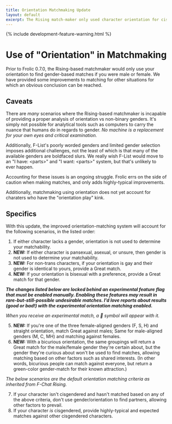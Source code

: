 ```yaml
---
title: Orientation Matchmaking Update
layout: default
excerpt: The Rising match-maker only used character orientation for cis-gendered characters.
---
```

{% include development-feature-warning.html %}

# Use of "Orientation" in Matchmaking
Prior to Frolic 0.7.0, the Rising-based matchmaker would only use your orientation to find gender-based matches if you were male or female. We have provided some improvements to matching for other situations for which an obvious conclusion can be reached.


## Caveats
There are _many_ scenarios where the Rising-based matchmaker is incapable of providing a proper analysis of orientation vs non-binary genders. It's simply not possible for analytical tools such as computers to carry the nuance that humans do in regards to gender. _No machine is a replacement for your own eyes and critical examination._

Additionally, F-List's poorly worded genders and limited gender selection imposes additional challenges, not the least of which is that many of the available genders are boldfaced slurs. We really wish F-List would move to an "I have: &lt;parts&gt;" and "I want: &lt;parts&gt;" system, but that's unlikely to ever happen.

Accounting for these issues is an ongoing struggle. Frolic errs on the side of caution when making matches, and only adds highly-typical improvements.

Additionally, matchmaking using orientation does not yet account for charaters who have the "orientation play" kink.


## Specifics
With this update, the improved orientation-matching system will account for the following scenarios, in the listed order:
1. If either character lacks a gender, orientation is not used to determine your matchability.
2. **NEW:** If either character is pansexual, asexual, or unsure, then gender is not used to determine your matchability.
3. **NEW:** For non-trans characters, if your orientation is gay and their gender is identical to yours, provide a Great match.
4. **NEW:** If your orientation is bisexual with a preference, provide a Great match for that gender.

**_The changes listed below are locked behind an experimental feature flag that must be enabled manually. Enabling these features may result in rare-but-still-possible undesirable matches. I'd love reports about results (good or bad!) with the experimental orientation matching enabled._**

_When you receive an experimental match, a 🚧 symbol will appear with it._

5. **NEW:** If you're one of the three female-aligned genders (F, S, H) and straight orientation, match Great against males; Same for male-aligned genders (M, C, MH) and matching against females.
6. **NEW:** With a bicurious orientation, the same groupings will return a Great match for the male/female gender they're certain about, but the gender they're curious about won't be used to find matches, allowing matching based on other factors such as shared interests. (In other words, bicurious people can match against everyone, but return a green-color gender-match for their known attraction.)

_The below scenarios are the default orientation matching criteria as inherited from F-Chat Rising._

7. If your character isn't cisgendered and hasn't matched based on any of the above criteria, don't use gender/orientation to find partners, allowing other factors to prevail.
8. If your character _is_ cisgendered, provide highly-typical and expected matches against other cisgendered characters.
